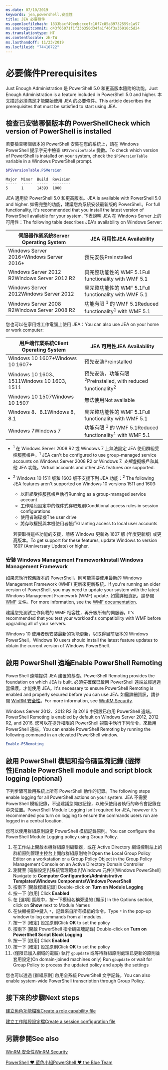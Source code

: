 ```yaml
---
ms.date: 07/10/2019
keywords: jea,powershell,安全性
title: JEA 必要條件
ms.openlocfilehash: 1833bacf49eebcccefc10f7c85a39732559c1a97
ms.sourcegitcommit: d43f66071f1f33b350d34fa1f46f3a35910c5d24
ms.translationtype: HT
ms.contentlocale: zh-TW
ms.lasthandoff: 11/23/2019
ms.locfileid: "74416722"
---
```

# <a name="prerequisites"></a><span data-ttu-id="47f50-103">必要條件</span><span class="sxs-lookup"><span data-stu-id="47f50-103">Prerequisites</span></span>

<span data-ttu-id="47f50-104">Just Enough Administration 是 PowerShell 5.0 和更高版本隨附的功能。</span><span class="sxs-lookup"><span data-stu-id="47f50-104">Just Enough Administration is a feature included in PowerShell 5.0 and higher.</span></span> <span data-ttu-id="47f50-105">本文描述必須滿足才能開始使用 JEA 的必要條件。</span><span class="sxs-lookup"><span data-stu-id="47f50-105">This article describes the prerequisites that must be satisfied to start using JEA.</span></span>


## <a name="check-which-version-of-powershell-is-installed"></a><span data-ttu-id="47f50-106">檢查已安裝哪個版本的 PowerShell</span><span class="sxs-lookup"><span data-stu-id="47f50-106">Check which version of PowerShell is installed</span></span>

<span data-ttu-id="47f50-107">若要檢查哪個版本的 PowerShell 安裝在您的系統上，請在 Windows PowerShell 提示字元中檢查 `$PSVersionTable` 變數。</span><span class="sxs-lookup"><span data-stu-id="47f50-107">To check which version of PowerShell is installed on your system, check the `$PSVersionTable` variable in a Windows PowerShell prompt.</span></span>

```powershell
$PSVersionTable.PSVersion
```

```Output
Major  Minor  Build  Revision
-----  -----  -----  --------
5      1      14393  1000
```

<span data-ttu-id="47f50-108">JEA 適用於 PowerShell 5.0 和更高版本。</span><span class="sxs-lookup"><span data-stu-id="47f50-108">JEA is available with PowerShell 5.0 and higher.</span></span> <span data-ttu-id="47f50-109">如需完整的功能，建議您為系統安裝最新版的 PowerShell。</span><span class="sxs-lookup"><span data-stu-id="47f50-109">For full functionality, it's recommended that you install the latest version of PowerShell available for your system.</span></span> <span data-ttu-id="47f50-110">下表說明 JEA 在 Windows Server 上的可用性：</span><span class="sxs-lookup"><span data-stu-id="47f50-110">The following table describes JEA's availability on Windows Server:</span></span>

| <span data-ttu-id="47f50-111">伺服器作業系統</span><span class="sxs-lookup"><span data-stu-id="47f50-111">Server Operating System</span></span> |                <span data-ttu-id="47f50-112">JEA 可用性</span><span class="sxs-lookup"><span data-stu-id="47f50-112">JEA Availability</span></span>                |
| ----------------------- | ---------------------------------------------- |
| <span data-ttu-id="47f50-113">Windows Server 2016+</span><span class="sxs-lookup"><span data-stu-id="47f50-113">Windows Server 2016+</span></span>    | <span data-ttu-id="47f50-114">預先安裝</span><span class="sxs-lookup"><span data-stu-id="47f50-114">Preinstalled</span></span>                                   |
| <span data-ttu-id="47f50-115">Windows Server 2012 R2</span><span class="sxs-lookup"><span data-stu-id="47f50-115">Windows Server 2012 R2</span></span>  | <span data-ttu-id="47f50-116">具完整功能性的 WMF 5.1</span><span class="sxs-lookup"><span data-stu-id="47f50-116">Full functionality with WMF 5.1</span></span>                |
| <span data-ttu-id="47f50-117">Windows Server 2012</span><span class="sxs-lookup"><span data-stu-id="47f50-117">Windows Server 2012</span></span>     | <span data-ttu-id="47f50-118">具完整功能性的 WMF 5.1</span><span class="sxs-lookup"><span data-stu-id="47f50-118">Full functionality with WMF 5.1</span></span>                |
| <span data-ttu-id="47f50-119">Windows Server 2008 R2</span><span class="sxs-lookup"><span data-stu-id="47f50-119">Windows Server 2008 R2</span></span>  | <span data-ttu-id="47f50-120">功能有限 <sup>1</sup> 的 WMF 5.1</span><span class="sxs-lookup"><span data-stu-id="47f50-120">Reduced functionality<sup>1</sup> with WMF 5.1</span></span> |

<span data-ttu-id="47f50-121">您也可以在家用或工作電腦上使用 JEA：</span><span class="sxs-lookup"><span data-stu-id="47f50-121">You can also use JEA on your home or work computer:</span></span>

| <span data-ttu-id="47f50-122">用戶端作業系統</span><span class="sxs-lookup"><span data-stu-id="47f50-122">Client Operating System</span></span> |                   <span data-ttu-id="47f50-123">JEA 可用性</span><span class="sxs-lookup"><span data-stu-id="47f50-123">JEA Availability</span></span>                   |
| ----------------------- | ---------------------------------------------------- |
| <span data-ttu-id="47f50-124">Windows 10 1607+</span><span class="sxs-lookup"><span data-stu-id="47f50-124">Windows 10 1607+</span></span>        | <span data-ttu-id="47f50-125">預先安裝</span><span class="sxs-lookup"><span data-stu-id="47f50-125">Preinstalled</span></span>                                         |
| <span data-ttu-id="47f50-126">Windows 10 1603、1511</span><span class="sxs-lookup"><span data-stu-id="47f50-126">Windows 10 1603, 1511</span></span>   | <span data-ttu-id="47f50-127">預先安裝，功能有限<sup>2</sup></span><span class="sxs-lookup"><span data-stu-id="47f50-127">Preinstalled, with reduced functionality<sup>2</sup></span></span> |
| <span data-ttu-id="47f50-128">Windows 10 1507</span><span class="sxs-lookup"><span data-stu-id="47f50-128">Windows 10 1507</span></span>         | <span data-ttu-id="47f50-129">無法使用</span><span class="sxs-lookup"><span data-stu-id="47f50-129">Not available</span></span>                                        |
| <span data-ttu-id="47f50-130">Windows 8、8.1</span><span class="sxs-lookup"><span data-stu-id="47f50-130">Windows 8, 8.1</span></span>          | <span data-ttu-id="47f50-131">具完整功能性的 WMF 5.1</span><span class="sxs-lookup"><span data-stu-id="47f50-131">Full functionality with WMF 5.1</span></span>                      |
| <span data-ttu-id="47f50-132">Windows 7</span><span class="sxs-lookup"><span data-stu-id="47f50-132">Windows 7</span></span>               | <span data-ttu-id="47f50-133">功能有限 <sup>1</sup> 的 WMF 5.1</span><span class="sxs-lookup"><span data-stu-id="47f50-133">Reduced functionality<sup>1</sup> with WMF 5.1</span></span>       |

- <span data-ttu-id="47f50-134"><sup>1</sup> 在 Windows Server 2008 R2 或 Windows 7 上無法設定 JEA 使用群組受控服務帳戶。</span><span class="sxs-lookup"><span data-stu-id="47f50-134"><sup>1</sup> JEA can't be configured to use group-managed service accounts on Windows Server 2008 R2 or Windows 7.</span></span> <span data-ttu-id="47f50-135">*支援*虛擬帳戶和其他 JEA 功能。</span><span class="sxs-lookup"><span data-stu-id="47f50-135">Virtual accounts and other JEA features *are* supported.</span></span>

- <span data-ttu-id="47f50-136"><sup>2</sup> Windows 10 1511 版和 1603 版不支援下列 JEA 功能：</span><span class="sxs-lookup"><span data-stu-id="47f50-136"><sup>2</sup> The following JEA features aren't supported on Windows 10 versions 1511 and 1603:</span></span>

  - <span data-ttu-id="47f50-137">以群組受控服務帳戶執行</span><span class="sxs-lookup"><span data-stu-id="47f50-137">Running as a group-managed service account</span></span>
  - <span data-ttu-id="47f50-138">工作階段設定中的條件式存取規則</span><span class="sxs-lookup"><span data-stu-id="47f50-138">Conditional access rules in session configurations</span></span>
  - <span data-ttu-id="47f50-139">使用者磁碟機</span><span class="sxs-lookup"><span data-stu-id="47f50-139">The user drive</span></span>
  - <span data-ttu-id="47f50-140">將存取權授與本機使用者帳戶</span><span class="sxs-lookup"><span data-stu-id="47f50-140">Granting access to local user accounts</span></span>

  <span data-ttu-id="47f50-141">若要取得這些功能的支援，請將 Windows 更新為 1607 版 (年度更新版) 或更高版本。</span><span class="sxs-lookup"><span data-stu-id="47f50-141">To get support for these features, update Windows to version 1607 (Anniversary Update) or higher.</span></span>

### <a name="install-windows-management-framework"></a><span data-ttu-id="47f50-142">安裝 Windows Management Framework</span><span class="sxs-lookup"><span data-stu-id="47f50-142">Install Windows Management Framework</span></span>

<span data-ttu-id="47f50-143">如果您執行較舊版本的 PowerShell，則可能需要使用最新的 Windows Management Framework (WMF) 更新來更新系統。</span><span class="sxs-lookup"><span data-stu-id="47f50-143">If you're running an older version of PowerShell, you may need to update your system with the latest Windows Management Framework (WMF) update.</span></span> <span data-ttu-id="47f50-144">如需詳細資訊，請參閱 [WMF](/powershell/scripting/wmf/overview) 文件。</span><span class="sxs-lookup"><span data-stu-id="47f50-144">For more information, see the [WMF documentation](/powershell/scripting/wmf/overview).</span></span>

<span data-ttu-id="47f50-145">建議您先測試工作負載的 WMF 相容性，再升級所有的伺服器。</span><span class="sxs-lookup"><span data-stu-id="47f50-145">It's recommended that you test your workload's compatibility with WMF before upgrading all of your servers.</span></span>

<span data-ttu-id="47f50-146">Windows 10 使用者應安裝最新的功能更新，以取得目前版本的 Windows PowerShell。</span><span class="sxs-lookup"><span data-stu-id="47f50-146">Windows 10 users should install the latest feature updates to obtain the current version of Windows PowerShell.</span></span>

## <a name="enable-powershell-remoting"></a><span data-ttu-id="47f50-147">啟用 PowerShell 遠端</span><span class="sxs-lookup"><span data-stu-id="47f50-147">Enable PowerShell Remoting</span></span>

<span data-ttu-id="47f50-148">PowerShell 遠端提供 JEA 建置的基礎。</span><span class="sxs-lookup"><span data-stu-id="47f50-148">PowerShell Remoting provides the foundation on which JEA is built.</span></span> <span data-ttu-id="47f50-149">必須先確保已啟用 PowerShell 遠端並經過適當保護，才能使用 JEA。</span><span class="sxs-lookup"><span data-stu-id="47f50-149">It's necessary to ensure PowerShell Remoting is enabled and properly secured before you can use JEA.</span></span> <span data-ttu-id="47f50-150">如需詳細資訊，請參閱 [WinRM 安全性](/powershell/scripting/learn/remoting/winrmsecurity)。</span><span class="sxs-lookup"><span data-stu-id="47f50-150">For more information, see [WinRM Security](/powershell/scripting/learn/remoting/winrmsecurity).</span></span>

<span data-ttu-id="47f50-151">Windows Server 2012、2012 R2 和 2016 中預設已啟用 PowerShell 遠端。</span><span class="sxs-lookup"><span data-stu-id="47f50-151">PowerShell Remoting is enabled by default on Windows Server 2012, 2012 R2, and 2016.</span></span> <span data-ttu-id="47f50-152">您可以在提升權限的 PowerShell 視窗中執行下列命令，來啟用 PowerShell 遠端。</span><span class="sxs-lookup"><span data-stu-id="47f50-152">You can enable PowerShell Remoting by running the following command in an elevated PowerShell window.</span></span>

```powershell
Enable-PSRemoting
```

## <a name="enable-powershell-module-and-script-block-logging-optional"></a><span data-ttu-id="47f50-153">啟用 PowerShell 模組和指令碼區塊記錄 (選擇性)</span><span class="sxs-lookup"><span data-stu-id="47f50-153">Enable PowerShell module and script block logging (optional)</span></span>

<span data-ttu-id="47f50-154">下列步驟可啟用系統上所有 PowerShell 動作的記錄。</span><span class="sxs-lookup"><span data-stu-id="47f50-154">The following steps enable logging for all PowerShell actions on your system.</span></span> <span data-ttu-id="47f50-155">JEA 不需要 PowerShell 模組記錄，不過建議您開啟記錄，以確保使用者執行的命令會記錄在中央位置。</span><span class="sxs-lookup"><span data-stu-id="47f50-155">PowerShell Module Logging isn't required for JEA, however it's recommended you turn on logging to ensure the commands users run are logged in a central location.</span></span>

<span data-ttu-id="47f50-156">您可以使用群組原則設定 PowerShell 模組記錄原則。</span><span class="sxs-lookup"><span data-stu-id="47f50-156">You can configure the PowerShell Module Logging policy using Group Policy.</span></span>

1. <span data-ttu-id="47f50-157">在工作站上開啟本機群組原則編輯器，或在 Active Directory 網域控制站上的群組原則管理主控台上開啟群組原則物件</span><span class="sxs-lookup"><span data-stu-id="47f50-157">Open the Local Group Policy Editor on a workstation or a Group Policy Object in the Group Policy Management Console on an Active Directory Domain Controller</span></span>
2. <span data-ttu-id="47f50-158">瀏覽至 [電腦設定]\\[系統管理範本]\\[Windows 元件]\\[Windows PowerShell] </span><span class="sxs-lookup"><span data-stu-id="47f50-158">Navigate to **Computer Configuration\\Administrative Templates\\Windows Components\\Windows PowerShell**</span></span>
3. <span data-ttu-id="47f50-159">按兩下 [開啟模組記錄] </span><span class="sxs-lookup"><span data-stu-id="47f50-159">Double-click on **Turn on Module Logging**</span></span>
4. <span data-ttu-id="47f50-160">按一下 [啟用] </span><span class="sxs-lookup"><span data-stu-id="47f50-160">Click **Enabled**</span></span>
5. <span data-ttu-id="47f50-161">在 [選項] 區段中，按一下模組名稱旁邊的 [顯示] </span><span class="sxs-lookup"><span data-stu-id="47f50-161">In the Options section, click on **Show** next to Module Names</span></span>
6. <span data-ttu-id="47f50-162">在快顯視窗中鍵入 `*`，記錄來自所有模組的命令。</span><span class="sxs-lookup"><span data-stu-id="47f50-162">Type `*` in the pop-up window to log commands from all modules.</span></span>
7. <span data-ttu-id="47f50-163">按一下 [確定]  設定原則</span><span class="sxs-lookup"><span data-stu-id="47f50-163">Click **OK** to set the policy</span></span>
8. <span data-ttu-id="47f50-164">按兩下 [開啟 PowerShell 指令碼區塊記錄] </span><span class="sxs-lookup"><span data-stu-id="47f50-164">Double-click on **Turn on PowerShell Script Block Logging**</span></span>
9. <span data-ttu-id="47f50-165">按一下 [啟用] </span><span class="sxs-lookup"><span data-stu-id="47f50-165">Click **Enabled**</span></span>
10. <span data-ttu-id="47f50-166">按一下 [確定]  設定原則</span><span class="sxs-lookup"><span data-stu-id="47f50-166">Click **OK** to set the policy</span></span>
11. <span data-ttu-id="47f50-167">(僅限已加入網域的電腦) 執行 `gpupdate` 或等待群組原則處理已更新的原則並套用設定</span><span class="sxs-lookup"><span data-stu-id="47f50-167">(On domain-joined machines only) Run `gpupdate` or wait for Group Policy to process the updated policy and apply the settings</span></span>

<span data-ttu-id="47f50-168">您也可以透過 [群組原則] 啟用全系統 PowerShell 文字記錄。</span><span class="sxs-lookup"><span data-stu-id="47f50-168">You can also enable system-wide PowerShell transcription through Group Policy.</span></span>

## <a name="next-steps"></a><span data-ttu-id="47f50-169">接下來的步驟</span><span class="sxs-lookup"><span data-stu-id="47f50-169">Next steps</span></span>

[<span data-ttu-id="47f50-170">建立角色功能檔案</span><span class="sxs-lookup"><span data-stu-id="47f50-170">Create a role capability file</span></span>](role-capabilities.md)

[<span data-ttu-id="47f50-171">建立工作階段設定檔</span><span class="sxs-lookup"><span data-stu-id="47f50-171">Create a session configuration file</span></span>](session-configurations.md)

## <a name="see-also"></a><span data-ttu-id="47f50-172">另請參閱</span><span class="sxs-lookup"><span data-stu-id="47f50-172">See also</span></span>

[<span data-ttu-id="47f50-173">WinRM 安全性</span><span class="sxs-lookup"><span data-stu-id="47f50-173">WinRM Security</span></span>](/powershell/scripting/learn/remoting/winrmsecurity)

[<span data-ttu-id="47f50-174">PowerShell ♥ 藍色小組</span><span class="sxs-lookup"><span data-stu-id="47f50-174">PowerShell ♥ the Blue Team</span></span>](https://devblogs.microsoft.com/powershell/powershell-the-blue-team/)
